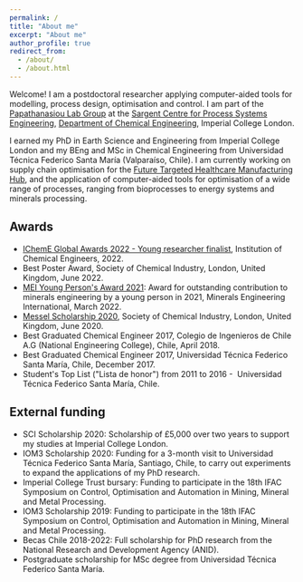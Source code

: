 ```yaml
---
permalink: /
title: "About me"
excerpt: "About me"
author_profile: true
redirect_from: 
  - /about/
  - /about.html
---
```


Welcome! I am a postdoctoral researcher applying computer-aided tools for modelling, process design, optimisation and control. I am part of the [Papathanasiou Lab Group](https://www.papathanlab.com/) at the [Sargent Centre for Process Systems Engineering](https://www.imperial.ac.uk/process-systems-engineering/), [Department of Chemical Engineering](https://www.imperial.ac.uk/chemical-engineering/), Imperial College London. 

I earned my PhD in Earth Science and Engineering from Imperial College London and my BEng and MSc in Chemical Engineering from Universidad Técnica Federico Santa María (Valparaíso, Chile). I am currently working on supply chain optimisation for the [Future Targeted Healthcare Manufacturing Hub](https://www.ucl.ac.uk/biochemical-engineering/research/research-and-training-centres/future-targeted-healthcare-manufacturing-hub), and the application of computer-aided tools for optimisation of a wide range of processes, ranging from bioprocesses to energy systems and minerals processing.

## Awards

- [IChemE Global Awards 2022 - Young researcher finalist](https://www.icheme.org/career/events/awards/global-awards/finalists/), Institution of Chemical Engineers, 2022. 
- Best Poster Award, Society of Chemical Industry, London, United Kingdom, June 2022.
- [MEI Young Person's Award 2021](https://min-eng.blogspot.com/2022/03/mei-young-persons-award-2021-to-paulina.html): Award for outstanding contribution to minerals engineering by a young person in 2021, Minerals Engineering International, March 2022.
- [Messel Scholarship 2020](https://www.soci.org/en/news/awards/scholars/2020-paulina-quintanilla), Society of Chemical Industry, London, United Kingdom, June 2020.
- Best Graduated Chemical Engineer 2017, Colegio de Ingenieros de Chile A.G (National Engineering College), Chile, April 2018.
- Best Graduated Chemical Engineer 2017, Universidad Técnica Federico Santa María, Chile, December 2017. 
- Student's Top List ("Lista de honor") from 2011 to 2016 -  Universidad Técnica Federico Santa María, Chile.

## External funding
- SCI Scholarship 2020: Scholarship of £5,000 over two years to support my studies at Imperial College London. 
- IOM3 Scholarship 2020: Funding for a 3-month visit to Universidad Técnica Federico Santa María, Santiago, Chile, to carry out experiments to expand the applications of my PhD research.
- Imperial College Trust bursary: Funding to participate in the 18th IFAC Symposium on Control, Optimisation and Automation in Mining, Mineral and Metal Processing.
- IOM3 Scholarship 2019: Funding to participate in the 18th IFAC Symposium on Control, Optimisation and Automation in Mining, Mineral and Metal Processing.
- Becas Chile 2018-2022: Full scholarship for PhD research from the National Research and Development Agency (ANID). 
- Postgraduate scholarship for MSc degree from Universidad Técnica Federico Santa María.
